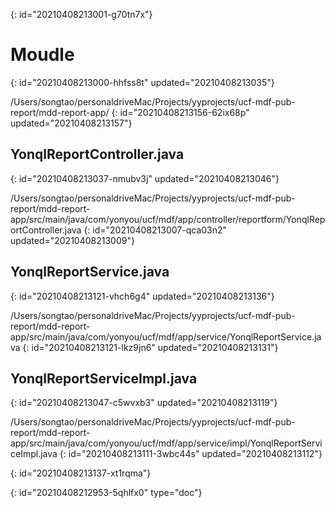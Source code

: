 {: id="20210408213001-g70tn7x"}

# Moudle
{: id="20210408213000-hhfss8t" updated="20210408213035"}

/Users/songtao/personaldriveMac/Projects/yyprojects/ucf-mdf-pub-report/mdd-report-app/
{: id="20210408213156-62ix68p" updated="20210408213157"}

## YonqlReportController.java
{: id="20210408213037-nmubv3j" updated="20210408213046"}

/Users/songtao/personaldriveMac/Projects/yyprojects/ucf-mdf-pub-report/mdd-report-app/src/main/java/com/yonyou/ucf/mdf/app/controller/reportform/YonqlReportController.java
{: id="20210408213007-qca03n2" updated="20210408213009"}

## YonqlReportService.java
{: id="20210408213121-vhch6g4" updated="20210408213136"}

/Users/songtao/personaldriveMac/Projects/yyprojects/ucf-mdf-pub-report/mdd-report-app/src/main/java/com/yonyou/ucf/mdf/app/service/YonqlReportService.java
{: id="20210408213121-lkz9jn6" updated="20210408213131"}

## YonqlReportServiceImpl.java
{: id="20210408213047-c5wvxb3" updated="20210408213119"}

/Users/songtao/personaldriveMac/Projects/yyprojects/ucf-mdf-pub-report/mdd-report-app/src/main/java/com/yonyou/ucf/mdf/app/service/impl/YonqlReportServiceImpl.java
{: id="20210408213111-3wbc44s" updated="20210408213112"}

{: id="20210408213137-xt1rqma"}


{: id="20210408212953-5qhlfx0" type="doc"}
